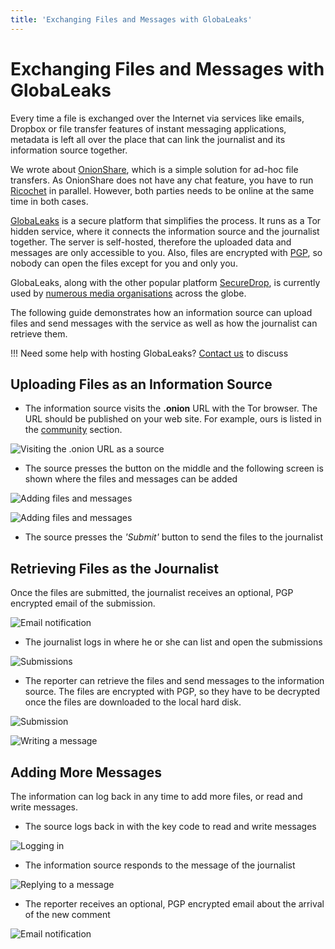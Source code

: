 ```yaml
---
title: 'Exchanging Files and Messages with GlobaLeaks'
---
```


# Exchanging Files and Messages with GlobaLeaks

Every time a file is exchanged over the Internet via services like emails, Dropbox or file transfer features of instant messaging applications, metadata is left all over the place that can link the journalist and its information source together.

We wrote about [OnionShare](../secure-file-exchange-without-leaving-metadata-onionshare), which is a simple solution for ad-hoc file transfers. As OnionShare does not have any chat feature, you have to run [Ricochet](../secure-chat-without-leaving-metadata-ricochet) in parallel. However, both parties needs to be online at the same time in both cases.

[GlobaLeaks](https://www.globaleaks.org/?target=_blank) is a secure platform that simplifies the process. It runs as a Tor hidden service, where it connects the information source and the journalist together. The server is self-hosted, therefore the uploaded data and messages are only accessible to you. Also, files are encrypted with [PGP](/guides#email-security), so nobody can open the files except for you and only you.

GlobaLeaks, along with the other popular platform [SecureDrop](https://securedrop.org/?target=_blank), is currently used by [numerous media organisations](https://en.wikipedia.org/wiki/GlobaLeaks#Implementations?target=_blank) across the globe.

The following guide demonstrates how an information source can upload files and send messages with the service as well as how the journalist can retrieve them.

!!! Need some help with hosting GlobaLeaks? [Contact us](../community) to discuss

## Uploading Files as an Information Source

* The information source visits the **.onion** URL with the Tor browser. The URL should be published on your web site. For example, ours is listed in the [community](../community) section.

![Visiting the .onion URL as a source](submission-1.png?lightbox=1024&cropResize=700,700)

* The source presses the button on the middle and the following screen is shown where the files and messages can be added

![Adding files and messages](submission-2.png?lightbox=1024&cropResize=700,700)

![Adding files and messages](submission-3.png?lightbox=1024&cropResize=700,700)

* The source presses the _'Submit'_ button to send the files to the journalist

## Retrieving Files as the Journalist

Once the files are submitted, the journalist receives an optional, PGP encrypted email of the submission.

![Email notification](reporter-1.png?lightbox=1024&cropResize=700,700)

* The journalist logs in where he or she can list and open the submissions

![Submissions](reporter-2.png?lightbox=1024&cropResize=700,700)

* The reporter can retrieve the files and send messages to the information source. The files are encrypted with PGP, so they have to be decrypted once the files are downloaded to the local hard disk.

![Submission](reporter-3.png?lightbox=1024&cropResize=700,700)

![Writing a message](reporter-4.png?lightbox=1024&cropResize=700,700)

## Adding More Messages

The information can log back in any time to add more files, or read and write messages. 

* The source logs back in with the key code to read and write messages

![Logging in](logging-in.png?lightbox=1024&cropResize=700,700)

* The information source responds to the message of the journalist

![Replying to a message](submission-5.png?lightbox=1024&cropResize=700,700)

* The reporter receives an optional, PGP encrypted email about the arrival of the new comment

![Email notification](reporter-5.png?lightbox=1024&cropResize=700,700)